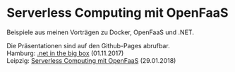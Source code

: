 # Serverless Computing mit OpenFaaS

Beispiele aus meinen Vorträgen zu Docker, OpenFaaS und .NET.

Die Präsentationen sind auf den Github-Pages abrufbar.<br />
Hamburg: <a href="https://fpommerening.github.io/openfaas-dotnet/openfaas_hh.html#/" target="_blank">.net in the big box</a> (01.11.2017)
<br />
Leipzig: <a href="https://fpommerening.github.io/DotnetInTheBox/leichtmatrosen.html#/" target="_blank">Serverless Computing mit OpenFaaS</a> (29.01.2018)
<br />
